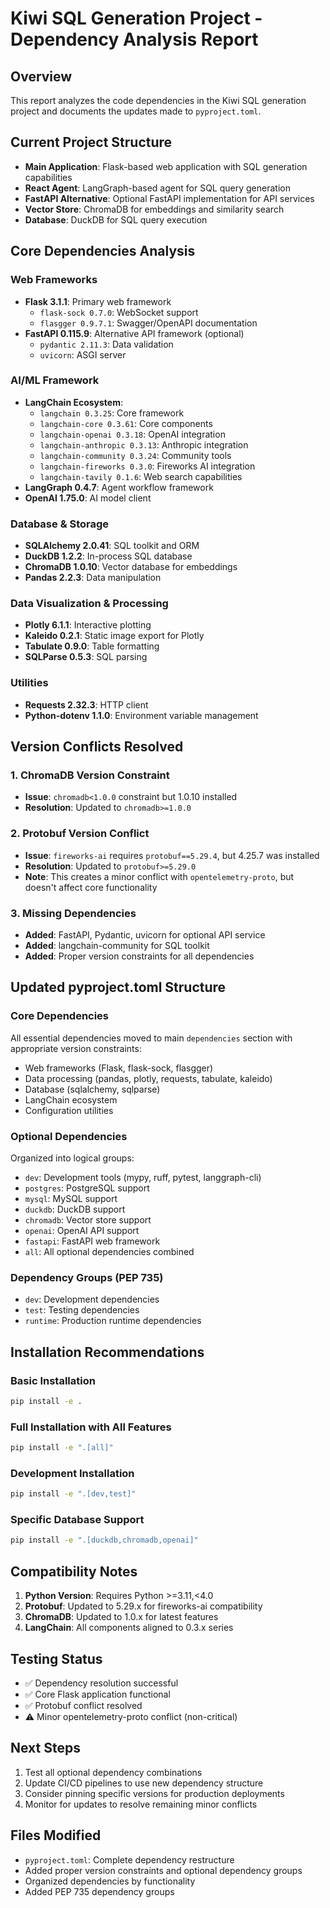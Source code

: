 # Kiwi SQL Generation Project - Dependency Analysis Report

## Overview
This report analyzes the code dependencies in the Kiwi SQL generation project and documents the updates made to `pyproject.toml`.

## Current Project Structure
- **Main Application**: Flask-based web application with SQL generation capabilities
- **React Agent**: LangGraph-based agent for SQL query generation
- **FastAPI Alternative**: Optional FastAPI implementation for API services
- **Vector Store**: ChromaDB for embeddings and similarity search
- **Database**: DuckDB for SQL query execution

## Core Dependencies Analysis

### Web Frameworks
- **Flask 3.1.1**: Primary web framework
  - `flask-sock 0.7.0`: WebSocket support
  - `flasgger 0.9.7.1`: Swagger/OpenAPI documentation
- **FastAPI 0.115.9**: Alternative API framework (optional)
  - `pydantic 2.11.3`: Data validation
  - `uvicorn`: ASGI server

### AI/ML Framework
- **LangChain Ecosystem**:
  - `langchain 0.3.25`: Core framework
  - `langchain-core 0.3.61`: Core components
  - `langchain-openai 0.3.18`: OpenAI integration
  - `langchain-anthropic 0.3.13`: Anthropic integration
  - `langchain-community 0.3.24`: Community tools
  - `langchain-fireworks 0.3.0`: Fireworks AI integration
  - `langchain-tavily 0.1.6`: Web search capabilities
- **LangGraph 0.4.7**: Agent workflow framework
- **OpenAI 1.75.0**: AI model client

### Database & Storage
- **SQLAlchemy 2.0.41**: SQL toolkit and ORM
- **DuckDB 1.2.2**: In-process SQL database
- **ChromaDB 1.0.10**: Vector database for embeddings
- **Pandas 2.2.3**: Data manipulation

### Data Visualization & Processing
- **Plotly 6.1.1**: Interactive plotting
- **Kaleido 0.2.1**: Static image export for Plotly
- **Tabulate 0.9.0**: Table formatting
- **SQLParse 0.5.3**: SQL parsing

### Utilities
- **Requests 2.32.3**: HTTP client
- **Python-dotenv 1.1.0**: Environment variable management

## Version Conflicts Resolved

### 1. ChromaDB Version Constraint
- **Issue**: `chromadb<1.0.0` constraint but 1.0.10 installed
- **Resolution**: Updated to `chromadb>=1.0.0`

### 2. Protobuf Version Conflict
- **Issue**: `fireworks-ai` requires `protobuf==5.29.4`, but 4.25.7 was installed
- **Resolution**: Updated to `protobuf>=5.29.0`
- **Note**: This creates a minor conflict with `opentelemetry-proto`, but doesn't affect core functionality

### 3. Missing Dependencies
- **Added**: FastAPI, Pydantic, uvicorn for optional API service
- **Added**: langchain-community for SQL toolkit
- **Added**: Proper version constraints for all dependencies

## Updated pyproject.toml Structure

### Core Dependencies
All essential dependencies moved to main `dependencies` section with appropriate version constraints:
- Web frameworks (Flask, flask-sock, flasgger)
- Data processing (pandas, plotly, requests, tabulate, kaleido)
- Database (sqlalchemy, sqlparse)
- LangChain ecosystem
- Configuration utilities

### Optional Dependencies
Organized into logical groups:
- `dev`: Development tools (mypy, ruff, pytest, langgraph-cli)
- `postgres`: PostgreSQL support
- `mysql`: MySQL support  
- `duckdb`: DuckDB support
- `chromadb`: Vector store support
- `openai`: OpenAI API support
- `fastapi`: FastAPI web framework
- `all`: All optional dependencies combined

### Dependency Groups (PEP 735)
- `dev`: Development dependencies
- `test`: Testing dependencies
- `runtime`: Production runtime dependencies

## Installation Recommendations

### Basic Installation
```bash
pip install -e .
```

### Full Installation with All Features
```bash
pip install -e ".[all]"
```

### Development Installation
```bash
pip install -e ".[dev,test]"
```

### Specific Database Support
```bash
pip install -e ".[duckdb,chromadb,openai]"
```

## Compatibility Notes

1. **Python Version**: Requires Python >=3.11,<4.0
2. **Protobuf**: Updated to 5.29.x for fireworks-ai compatibility
3. **ChromaDB**: Updated to 1.0.x for latest features
4. **LangChain**: All components aligned to 0.3.x series

## Testing Status

- ✅ Dependency resolution successful
- ✅ Core Flask application functional
- ✅ Protobuf conflict resolved
- ⚠️ Minor opentelemetry-proto conflict (non-critical)

## Next Steps

1. Test all optional dependency combinations
2. Update CI/CD pipelines to use new dependency structure
3. Consider pinning specific versions for production deployments
4. Monitor for updates to resolve remaining minor conflicts

## Files Modified

- `pyproject.toml`: Complete dependency restructure
- Added proper version constraints and optional dependency groups
- Organized dependencies by functionality
- Added PEP 735 dependency groups